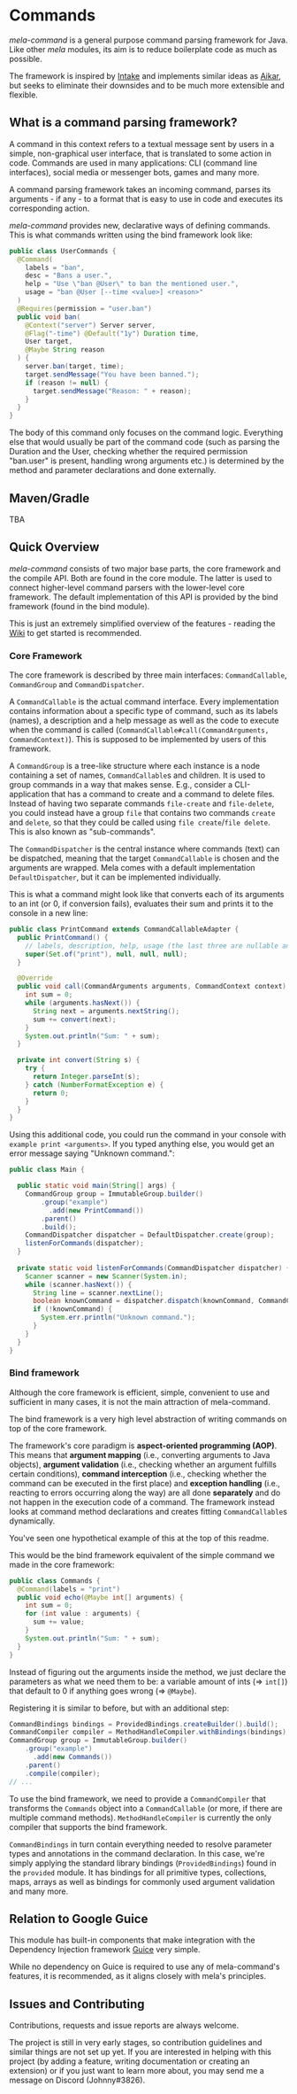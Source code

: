 # Commands
*mela-command* is a general purpose command parsing framework for Java. 
Like other *mela* modules, its aim is to reduce boilerplate code as much as possible.

The framework is inspired by [Intake](https://github.com/EngineHub/Intake) and implements 
similar ideas as [Aikar](https://github.com/aikar/commands), but seeks to eliminate their 
downsides and to be much more extensible and flexible.

## What is a command parsing framework?
A command in this context refers to a textual message sent by users in a simple, non-graphical 
user interface, that is translated to some action in code.
Commands are used in many applications: CLI (command line interfaces), social 
media or messenger bots, games and many more.

A command parsing framework takes an incoming command, parses its arguments - if any -
to a format that is easy to use in code and executes its corresponding action.

*mela-command* provides new, declarative ways of defining commands. 
This is what commands written using the bind framework look like:

```java
public class UserCommands {
  @Command(
    labels = "ban",  
    desc = "Bans a user.", 
    help = "Use \"ban @User\" to ban the mentioned user.",
    usage = "ban @User [--time <value>] <reason>"
  )
  @Requires(permission = "user.ban")
  public void ban(
    @Context("server") Server server,
    @Flag("-time") @Default("1y") Duration time,
    User target,
    @Maybe String reason
  ) {
    server.ban(target, time);
    target.sendMessage("You have been banned.");
    if (reason != null) {
      target.sendMessage("Reason: " + reason);
    }
  }
}
```
The body of this command only focuses on the command logic. Everything else that would 
usually be part of the command code (such as parsing the Duration and the User, 
checking whether the required permission "ban.user" is present, handling wrong arguments 
etc.) is determined by the method and parameter declarations and done externally.

## Maven/Gradle
TBA

## Quick Overview
*mela-command* consists of two major base parts, the core framework and the 
compile API. Both are found in the core module. 
The latter is used to connect higher-level command parsers with the lower-level 
core framework. The default implementation of this API is provided by the bind framework 
(found in the bind module).

This is just an extremely simplified overview of the features - reading the 
[Wiki](https://github.com/mela-org/commands/wiki) to get started is recommended.

### Core Framework
The core framework is described by three main interfaces: 
`CommandCallable`, `CommandGroup` and `CommandDispatcher`.

A `CommandCallable` is the actual command interface. Every implementation contains 
information about a specific type of command, such as its labels (names), 
a description and a help message as well as the code to execute when the command is called 
(`CommandCallable#call(CommandArguments, CommandContext)`). This is supposed to be 
implemented by users of this framework.

A `CommandGroup` is a tree-like structure where each instance is a node containing a set of
names, `CommandCallable`s and children. It is used to group commands in a way that makes
sense. E.g., consider a CLI-application that has a command to create and a command to delete
files. Instead of having two separate commands `file-create` and `file-delete`, you could 
instead have a group `file` that contains two commands `create` and `delete`, so that they
could be called using `file create`/`file delete`. This is also known as "sub-commands".

The `CommandDispatcher` is the central instance where commands (text) can be dispatched,
meaning that the target `CommandCallable` is chosen and the arguments are wrapped.
Mela comes with a default implementation `DefaultDispatcher`, but it can be implemented 
individually.

This is what a command might look like that converts each of its arguments to an int (or 0,
if conversion fails), evaluates their sum and prints it to the console in a new line:
```java
public class PrintCommand extends CommandCallableAdapter {
  public PrintCommand() {
    // labels, description, help, usage (the last three are nullable and not required here)
    super(Set.of("print"), null, null, null);
  }

  @Override
  public void call(CommandArguments arguments, CommandContext context) {
    int sum = 0;
    while (arguments.hasNext()) {
      String next = arguments.nextString();
      sum += convert(next);
    }
    System.out.println("Sum: " + sum);
  }

  private int convert(String s) {
    try {
      return Integer.parseInt(s);
    } catch (NumberFormatException e) {
      return 0;
    }
  }
}
```
Using this additional code, you could run the command in your console with 
`example print <arguments>`. If you typed anything else, you would get an error message saying
"Unknown command.":
```java
public class Main {

  public static void main(String[] args) {
    CommandGroup group = ImmutableGroup.builder()
        .group("example")
          .add(new PrintCommand())
        .parent()
        .build();
    CommandDispatcher dispatcher = DefaultDispatcher.create(group);
    listenForCommands(dispatcher);
  }
  
  private static void listenForCommands(CommandDispatcher dispatcher) {
    Scanner scanner = new Scanner(System.in);
    while (scanner.hasNext()) {
      String line = scanner.nextLine();
      boolean knownCommand = dispatcher.dispatch(knownCommand, CommandContext.create());
      if (!knownCommand) {
        System.err.println("Unknown command.");
      }
    }
  }   
}
```

### Bind framework
Although the core framework is efficient, simple, convenient to use and sufficient 
in many cases, it is not the main attraction of mela-command. 

The bind framework is a very high level abstraction of writing commands on
top of the core framework. 

The framework's core paradigm is **aspect-oriented programming (AOP)**. This means that
**argument mapping** (i.e., converting arguments to Java objects), **argument validation** 
(i.e., checking whether an argument fulfills certain conditions), **command interception** 
(i.e., checking whether the command can be executed in the first place) and 
**exception handling** (i.e., reacting to errors occurring along the way) are all done 
**separately** and do not happen in the execution code of a command. The framework instead 
looks at command method declarations and creates fitting `CommandCallable`s dynamically.

You've seen one hypothetical example of this at the top of this readme. 

This would be the bind framework equivalent of the simple command we made 
in the core framework:

```java
public class Commands {
  @Command(labels = "print")
  public void echo(@Maybe int[] arguments) {
    int sum = 0;
    for (int value : arguments) {
      sum += value;
    }
    System.out.println("Sum: " + sum);
  }
}
```
Instead of figuring out the arguments inside the method, we just declare
the parameters as what we need them to be: a variable amount of ints (=> `int[]`) 
that default to 0 if anything goes wrong (=> `@Maybe`).

Registering it is similar to before, but with an additional step:
```java
CommandBindings bindings = ProvidedBindings.createBuilder().build();
CommandCompiler compiler = MethodHandleCompiler.withBindings(bindings);
CommandGroup group = ImmutableGroup.builder()
    .group("example")
      .add(new Commands())
    .parent()
    .compile(compiler);
// ...
```

To use the bind framework, we need to provide a `CommandCompiler` that
transforms the `Commands` object into a `CommandCallable` (or more, if there are multiple
command methods). `MethodHandleCompiler` is currently the only compiler that supports 
the bind framework.

`CommandBindings` in turn contain everything needed to resolve parameter types and 
annotations in the command declaration. In this case, we're simply applying the standard 
library bindings (`ProvidedBindings`) found in the `provided` module. It has bindings for 
all primitive types, collections, maps, arrays as well as bindings for commonly used 
argument validation and many more.

## Relation to Google Guice
This module has built-in components that make integration with the Dependency Injection 
framework [Guice](https://github.com/google/guice) very simple.

While no dependency on Guice is required to use any of mela-command's features, it is
recommended, as it aligns closely with mela's principles.

## Issues and Contributing
Contributions, requests and issue reports are always welcome.

The project is still in very early stages, so contribution guidelines and similar things
are not set up yet. If you are interested in helping with this project (by adding a 
feature, writing documentation or creating an extension) or if you just want to learn
more about, you may send me a message on Discord (Johnny#3826).

